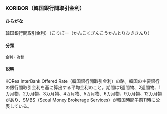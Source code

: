 <div style="display:none;">

## [あ行](securities-terms?id=あ行)
## [か行](securities-terms?id=か行)
## [さ行](securities-terms?id=さ行)
## [た行](securities-terms?id=た行)
## [な行](securities-terms?id=な行)
## [は行](securities-terms?id=は行)
## [ま行](securities-terms?id=ま行)
## [や行](securities-terms?id=や行)
## [ら行](securities-terms?id=ら行)
## [わ行](securities-terms?id=わ行)
## [英数字・記号](securities-terms?id=英数字・記号)

</div>

### KORIBOR（韓国銀行間取引金利）

#### ひらがな

韓国銀行間取引金利）（こりぼー（かんこくぎんこうかんとりひききんり）

#### 分類

`金利・為替`

#### 説明

KORea InterBank Offered Rate（韓国銀行間取引金利）の略。韓国の主要銀行の銀行間取引金利を基に算出する平均金利のこと。期間は1週間物、2週間物、1カ月物、2カ月物、3カ月物、4カ月物、5カ月物、6カ月物、9カ月物、12カ月物があり、SMBS（Seoul Money Brokerage Services）が韓国時間午前11時に公表している。

